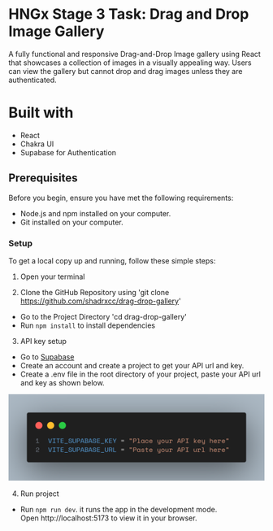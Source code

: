 # HNGx Stage 3 Task: Drag and Drop Image Gallery

A fully functional and responsive Drag-and-Drop Image gallery using React that showcases a collection of images in a visually appealing way. Users can view the gallery but cannot drop and drag images unless they are authenticated.

# Built with

- React
- Chakra UI
- Supabase for Authentication

## Prerequisites

Before you begin, ensure you have met the following requirements:

- Node.js and npm installed on your computer.
- Git installed on your computer.

### Setup

To get a local copy up and running, follow these simple steps:

1. Open your terminal

2. Clone the GitHub Repository using 'git clone https://github.com/shadrxcc/drag-drop-gallery'

- Go to the Project Directory 'cd drag-drop-gallery'
- Run `npm install` to install dependencies

3. API key setup

- Go to [Supabase](https://supabase.com)
- Create an account and create a project to get your API url and key.
- Create a .env file in the root directory of your project, paste your API url and key as shown below.

![.env file snippet](src/assets/env.png)

4. Run project

- Run `npm run dev`. it runs the app in the development mode.<br>
  Open http://localhost:5173 to view it in your browser.
